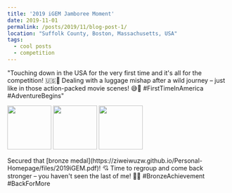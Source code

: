```yaml
---
title: '2019 iGEM Jamboree Moment'
date: 2019-11-01
permalink: /posts/2019/11/blog-post-1/
location: "Suffolk County, Boston, Massachusetts, USA"
tags:
  - cool posts
  - competition
---
```


"Touching down in the USA for the very first time and it's all for the competition! 🇺🇸🛬 Dealing with a luggage mishap after a wild journey – just like in those action-packed movie scenes! 😅🧳 #FirstTimeInAmerica #AdventureBegins"

<p float="left">
  <img src="https://ziweiwuzw.github.io/Personal-Homepage/images/Moment/IMG1.png" width="100" />
  <img src="https://ziweiwuzw.github.io/Personal-Homepage/images/Moment/IMG2.png" width="100" /> 
  <img src="https://ziweiwuzw.github.io/Personal-Homepage/images/Moment/IMG3.png" width="100" />
</p>
Secured that [bronze medal](https://ziweiwuzw.github.io/Personal-Homepage/files/2019iGEM.pdf)! 💘 Time to regroup and come back stronger – you haven't seen the last of me! 💪🏅 #BronzeAchievement #BackForMore
